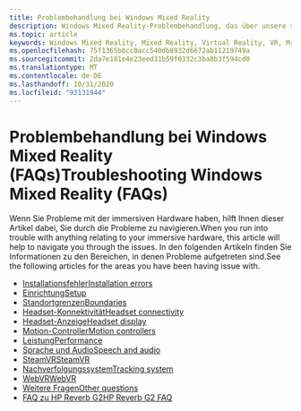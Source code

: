 ```yaml
---
title: Problembehandlung bei Windows Mixed Reality
description: Windows Mixed Reality-Problembehandlung, das über unsere standardmäßige Kundensupport Dokumentation hinausgeht.
ms.topic: article
keywords: Windows Mixed Reality, Mixed Reality, Virtual Reality, VR, Mr, Problembehandlung, Fehler, Hilfe, Support
ms.openlocfilehash: 75f1365b8cc0acc540db8932d6672ab11219749a
ms.sourcegitcommit: 2da7e181e4e23eed31b59f0332c3ba8b3f594cd0
ms.translationtype: MT
ms.contentlocale: de-DE
ms.lasthandoff: 10/31/2020
ms.locfileid: "93131944"
---
```

# <a name="troubleshooting-windows-mixed-reality-faqs"></a><span data-ttu-id="7f6db-104">Problembehandlung bei Windows Mixed Reality (FAQs)</span><span class="sxs-lookup"><span data-stu-id="7f6db-104">Troubleshooting Windows Mixed Reality (FAQs)</span></span>

<span data-ttu-id="7f6db-105">Wenn Sie Probleme mit der immersiven Hardware haben, hilft Ihnen dieser Artikel dabei, Sie durch die Probleme zu navigieren.</span><span class="sxs-lookup"><span data-stu-id="7f6db-105">When you run into trouble with anything relating to your immersive hardware, this article will help to navigate you through the issues.</span></span>
<span data-ttu-id="7f6db-106">In den folgenden Artikeln finden Sie Informationen zu den Bereichen, in denen Probleme aufgetreten sind.</span><span class="sxs-lookup"><span data-stu-id="7f6db-106">See the following articles for the areas you have been having issue with.</span></span>

- [<span data-ttu-id="7f6db-107">Installationsfehler</span><span class="sxs-lookup"><span data-stu-id="7f6db-107">Installation errors</span></span>](installation_errors.md)
- [<span data-ttu-id="7f6db-108">Einrichtung</span><span class="sxs-lookup"><span data-stu-id="7f6db-108">Setup</span></span>](wmr-setup-faq.md)
- [<span data-ttu-id="7f6db-109">Standortgrenzen</span><span class="sxs-lookup"><span data-stu-id="7f6db-109">Boundaries</span></span>](boundary-questions.md)
- [<span data-ttu-id="7f6db-110">Headset-Konnektivität</span><span class="sxs-lookup"><span data-stu-id="7f6db-110">Headset connectivity</span></span>](headset-connectivity.md)
- [<span data-ttu-id="7f6db-111">Headset-Anzeige</span><span class="sxs-lookup"><span data-stu-id="7f6db-111">Headset display</span></span>](headset-display.md)
- [<span data-ttu-id="7f6db-112">Motion-Controller</span><span class="sxs-lookup"><span data-stu-id="7f6db-112">Motion controllers</span></span>](motion-controller-problems.md)
- [<span data-ttu-id="7f6db-113">Leistung</span><span class="sxs-lookup"><span data-stu-id="7f6db-113">Performance</span></span>](performance-questions.md)
- [<span data-ttu-id="7f6db-114">Sprache und Audio</span><span class="sxs-lookup"><span data-stu-id="7f6db-114">Speech and audio</span></span>](speech-and-audio.md)
- [<span data-ttu-id="7f6db-115">SteamVR</span><span class="sxs-lookup"><span data-stu-id="7f6db-115">SteamVR</span></span>](steamvr-questions.md)
- [<span data-ttu-id="7f6db-116">Nachverfolgungssystem</span><span class="sxs-lookup"><span data-stu-id="7f6db-116">Tracking system</span></span>](tracking.md)
- [<span data-ttu-id="7f6db-117">WebVR</span><span class="sxs-lookup"><span data-stu-id="7f6db-117">WebVR</span></span>](webvr-questions.md)
- [<span data-ttu-id="7f6db-118">Weitere Fragen</span><span class="sxs-lookup"><span data-stu-id="7f6db-118">Other questions</span></span>](other-questions.md)
- [<span data-ttu-id="7f6db-119">FAQ zu HP Reverb G2</span><span class="sxs-lookup"><span data-stu-id="7f6db-119">HP Reverb G2 FAQ</span></span>](reverbG2-faq.md)